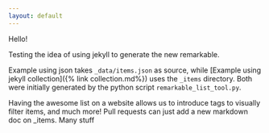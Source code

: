 ```yaml
---
layout: default
---
```


Hello!

Testing the idea of using jekyll to generate the new remarkable. 

Example using json takes `_data/items.json` as source, while [Example using jekyll collection]({% link collection.md%}) uses the `_items` directory. Both were initially generated by the python script `remarkable_list_tool.py`.

Having the awesome list on a website allows us to introduce tags to visually filter items, and much more! Pull requests can just add a new markdown doc on _items. Many stuff 